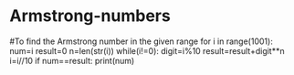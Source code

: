 # Armstrong-numbers
#To find the Armstrong number in the given range
for i in range(1001):
    num=i
    result=0
    n=len(str(i))
    while(i!=0):
        digit=i%10
        result=result+digit**n
        i=i//10
    if num==result:
        print(num)
